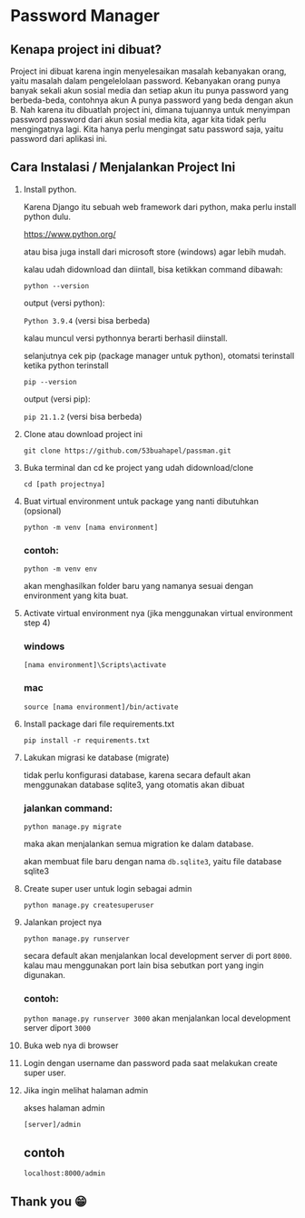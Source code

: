 # Password Manager

## Kenapa project ini dibuat?

Project ini dibuat karena ingin menyelesaikan masalah kebanyakan orang, yaitu masalah dalam pengelelolaan password. Kebanyakan orang punya banyak sekali akun sosial media dan setiap akun itu punya password yang berbeda-beda, contohnya akun A punya password yang beda dengan akun B. Nah karena itu dibuatlah project ini, dimana tujuannya untuk menyimpan password password dari akun sosial media kita, agar kita tidak perlu mengingatnya lagi. Kita hanya perlu mengingat satu password saja, yaitu password dari aplikasi ini.


## Cara Instalasi / Menjalankan Project Ini


1. Install python.

   Karena Django itu sebuah web framework dari python, maka perlu install python dulu.

   https://www.python.org/

   atau bisa juga install dari microsoft store (windows) agar lebih mudah.

   kalau udah didownload dan diintall, bisa ketikkan command dibawah:

   `python --version`

   output (versi python):

   `Python 3.9.4` (versi bisa berbeda)

   kalau muncul versi pythonnya berarti berhasil diinstall.

   selanjutnya cek pip (package manager untuk python), otomatsi terinstall ketika python terinstall

   `pip --version`

   output (versi pip):

   `pip 21.1.2` (versi bisa berbeda)

2. Clone atau download project ini

   `git clone https://github.com/53buahapel/passman.git`

3. Buka terminal dan cd ke project yang udah didownload/clone

   `cd [path projectnya]`

4. Buat virtual environment untuk package yang nanti dibutuhkan (opsional)

   `python -m venv [nama environment]`

   ### contoh:

   `python -m venv env`

   akan menghasilkan folder baru yang namanya sesuai dengan environment yang kita buat.

5. Activate virtual environment nya (jika menggunakan virtual environment step 4)

   ### windows

   `[nama environment]\Scripts\activate`

   ### mac

   `source [nama environment]/bin/activate`

6. Install package dari file requirements.txt

   `pip install -r requirements.txt`

7. Lakukan migrasi ke database (migrate)

   tidak perlu konfigurasi database, karena secara default akan menggunakan database sqlite3, yang otomatis akan dibuat

   ### jalankan command:

   `python manage.py migrate`

   maka akan menjalankan semua migration ke dalam database.

   akan membuat file baru dengan nama `db.sqlite3`, yaitu file database sqlite3

8. Create super user untuk login sebagai admin

   `python manage.py createsuperuser`

9. Jalankan project nya

   `python manage.py runserver`

   secara default akan menjalankan local development server di port `8000`.
   kalau mau menggunakan port lain bisa sebutkan port yang ingin digunakan.

   ### contoh:

   `python manage.py runserver 3000`
   akan menjalankan local development server diport `3000`

10. Buka web nya di browser
11. Login dengan username dan password pada saat melakukan create super user.

12. Jika ingin melihat halaman admin

    akses halaman admin

    `[server]/admin`

    ## contoh

    `localhost:8000/admin`

## Thank you 😁

